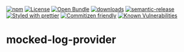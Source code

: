 [![npm](https://img.shields.io/npm/v/mocked-log-provider.svg)](https://www.npmjs.com/package/mocked-log-provider)
[![License](https://img.shields.io/badge/License-BSD%203--Clause-blue.svg)](https://opensource.org/licenses/BSD-3-Clause)
[![Open Bundle](https://bundlejs.com/badge-light.svg)](https://bundlejs.com/?q=mocked-log-provider)
[![downloads](http://img.shields.io/npm/dm/mocked-log-provider.svg?style=flat-square)](https://npmjs.org/package/mocked-log-provider)
[![semantic-release](https://img.shields.io/badge/%20%20%F0%9F%93%A6%F0%9F%9A%80-semantic--release-e10079.svg)](https://github.com/arlac77/mocked-log-provider)
[![Styled with prettier](https://img.shields.io/badge/styled_with-prettier-ff69b4.svg)](https://github.com/prettier/prettier)
[![Commitizen friendly](https://img.shields.io/badge/commitizen-friendly-brightgreen.svg)](http://commitizen.github.io/cz-cli/)
[![Known Vulnerabilities](https://snyk.io/test/github/arlac77/mocked-log-provider/badge.svg)](https://snyk.io/test/github/arlac77/mocked-log-provider)
# mocked-log-provider